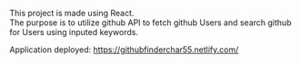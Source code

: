 This project is made using React.  
The purpose is to utilize github API to fetch github Users and search github for Users using inputed keywords.


Application deployed: https://githubfinderchar55.netlify.com/